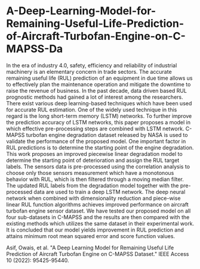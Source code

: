 # A-Deep-Learning-Model-for-Remaining-Useful-Life-Prediction-of-Aircraft-Turbofan-Engine-on-C-MAPSS-Da
In the era of industry 4.0, safety, efficiency and reliability of industrial machinery is an elementary concern in trade sectors. The accurate remaining useful life (RUL) prediction of an equipment in due time allows us to effectively plan the maintenance operation and mitigate the downtime to raise the revenue of business. In the past decade, data driven based RUL prognostic methods had gained a lot of interest among the researchers. There exist various deep learning-based techniques which have been used for accurate RUL estimation. One of the widely used technique in this regard is the long short-term memory (LSTM) networks. To further improve the prediction accuracy of LSTM networks, this paper proposes a model in which effective pre-processing steps are combined with LSTM network. C-MAPSS turbofan engine degradation dataset released by NASA is used to validate the performance of the proposed model. One important factor in RUL predictions is to determine the starting point of the engine degradation. This work proposes an improved piecewise linear degradation model to determine the starting point of deterioration and assign the RUL target labels. The sensors data is pre-processed using the correlation analysis to choose only those sensors measurement which have a monotonous behavior with RUL, which is then filtered through a moving median filter. The updated RUL labels from the degradation model together with the pre-processed data are used to train a deep LSTM network. The deep neural network when combined with dimensionality reduction and piece-wise linear RUL function algorithms achieves improved performance on aircraft turbofan engine sensor dataset. We have tested our proposed model on all four sub-datasets in C-MAPSS and the results are then compared with the existing methods which utilizes the same dataset in their experimental work. It is concluded that our model yields improvement in RUL prediction and attains minimum root mean squared error and score function values.

Asif, Owais, et al. "A Deep Learning Model for Remaining Useful Life Prediction of Aircraft Turbofan Engine on C-MAPSS Dataset." IEEE Access 10 (2022): 95425-95440.
